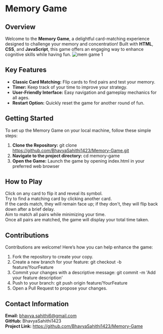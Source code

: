 # Memory Game

## Overview
Welcome to the **Memory Game**, a delightful card-matching experience designed to challenge your memory and concentration! Built with **HTML**, **CSS**, and **JavaScript**, this game offers an engaging way to enhance cognitive skills while having fun.
![mem game 1](https://github.com/user-attachments/assets/b041fca8-fb58-46d3-98f0-764057931b10)
## Key Features
- **Classic Card Matching:** Flip cards to find pairs and test your memory.
- **Timer:** Keep track of your time to improve your strategy.
- **User-Friendly Interface:** Easy navigation and gameplay mechanics for all ages.
- **Restart Option:** Quickly reset the game for another round of fun.

## Getting Started
To set up the Memory Game on your local machine, follow these simple steps:

1. **Clone the Repository:**
   git clone https://github.com/BhavyaSahithi1423/Memory-Game.git
2. **Navigate to the project directory:**
   cd memory-game
3. **Open the Game:**
   Launch the game by opening index.html in your preferred web browser
   
## How to Play
Click on any card to flip it and reveal its symbol.  
Try to find a matching card by clicking another card.  
If the cards match, they will remain face up; if they don't, they will flip back down after a brief delay.  
Aim to match all pairs while minimizing your time.  
Once all pairs are matched, the game will display your total time taken.

## Contributions
Contributions are welcome! Here’s how you can help enhance the game:
1. Fork the repository to create your copy.
2. Create a new branch for your feature:
   git checkout -b feature/YourFeature
4. Commit your changes with a descriptive message:
   git commit -m 'Add your feature description'
5. Push to your branch:
   git push origin feature/YourFeature
6. Open a Pull Request to propose your changes.

## Contact Information
**Email:** bhavya.sahithi6@gmail.com  
**GitHub:** BhavyaSahithi1423  
**Project Link:** https://github.com/BhavyaSahithi1423/Memory-Game
